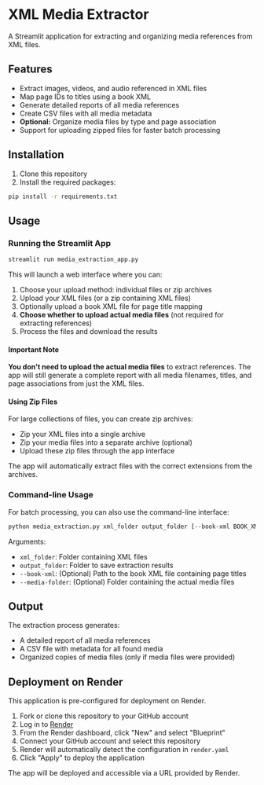 # XML Media Extractor

A Streamlit application for extracting and organizing media references from XML files.

## Features

- Extract images, videos, and audio referenced in XML files
- Map page IDs to titles using a book XML
- Generate detailed reports of all media references
- Create CSV files with all media metadata
- **Optional:** Organize media files by type and page association
- Support for uploading zipped files for faster batch processing

## Installation

1. Clone this repository
2. Install the required packages:

```bash
pip install -r requirements.txt
```

## Usage

### Running the Streamlit App

```bash
streamlit run media_extraction_app.py
```

This will launch a web interface where you can:
1. Choose your upload method: individual files or zip archives
2. Upload your XML files (or a zip containing XML files)
3. Optionally upload a book XML file for page title mapping
4. **Choose whether to upload actual media files** (not required for extracting references)
5. Process the files and download the results

#### Important Note
**You don't need to upload the actual media files** to extract references. The app will still generate a complete report with all media filenames, titles, and page associations from just the XML files.

#### Using Zip Files
For large collections of files, you can create zip archives:
- Zip your XML files into a single archive
- Zip your media files into a separate archive (optional)
- Upload these zip files through the app interface

The app will automatically extract files with the correct extensions from the archives.

### Command-line Usage

For batch processing, you can also use the command-line interface:

```bash
python media_extraction.py xml_folder output_folder [--book-xml BOOK_XML] [--media-folder MEDIA_FOLDER]
```

Arguments:
- `xml_folder`: Folder containing XML files
- `output_folder`: Folder to save extraction results
- `--book-xml`: (Optional) Path to the book XML file containing page titles
- `--media-folder`: (Optional) Folder containing the actual media files

## Output

The extraction process generates:
- A detailed report of all media references
- A CSV file with metadata for all found media
- Organized copies of media files (only if media files were provided)

## Deployment on Render

This application is pre-configured for deployment on Render.

1. Fork or clone this repository to your GitHub account
2. Log in to [Render](https://render.com/)
3. From the Render dashboard, click "New" and select "Blueprint"
4. Connect your GitHub account and select this repository
5. Render will automatically detect the configuration in `render.yaml`
6. Click "Apply" to deploy the application

The app will be deployed and accessible via a URL provided by Render. 